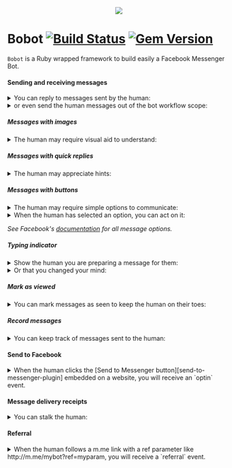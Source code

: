 <p align="center">
   <img src="https://raw.githubusercontent.com/navidemad/bobot/master/assets/images/bobot-logo.png"/>
</p>

# Bobot [![Build Status](https://travis-ci.org/navidemad/bobot.svg?branch=master)](https://travis-ci.org/navidemad/bobot) [![Gem Version](https://img.shields.io/gem/v/bobot.svg?style=flat)](https://rubygems.org/gems/bobot)
`Bobot` is a Ruby wrapped framework to build easily a Facebook Messenger Bot.

#### Sending and receiving messages

<details>
  <summary>You can reply to messages sent by the human:</summary>
  <p>

  ```ruby

  Bobot::Commander.on :message do |message|
    message.reply_with_text(text: 'Hello, human!')
  end
  ```

  </p>
</details>

<details>
  <summary>or even send the human messages out of the bot workflow scope:</summary>
  <p>

  ```ruby
  Bobot::Commander.deliver({
    recipient: {
      id: '45123'
    },
    message: {
      text: 'Human?'
    }
  }, access_token: "PAGE_ACCESS_TOKEN_HERE")
  ```

  </p>
</details>

##### Messages with images

<details>
  <summary>The human may require visual aid to understand:</summary>
  <p>

  ```ruby
  message.reply_with_image(image_url: 'http://sky.net/visual-aids-for-stupid-organisms/pig.jpg')
  ```

  </p>
</details>

##### Messages with quick replies

<details>
  <summary>The human may appreciate hints:</summary>
  <p>

  ```ruby
  message.reply_with_quick_replies(
    text: 'Human, who is your favorite bot?',
    quick_replies: [
      {
        content_type: 'text',
        title: 'You are!',
        payload: 'HARMLESS'
      }
    ]
  )
  ```

  </p>
</details>

##### Messages with buttons

<details>
  <summary>The human may require simple options to communicate:</summary>
  <p>

  ```ruby
  message.reply_with_buttons(
    payload: {
      template_type: 'button',
      text: 'Human, do you like me?',
      buttons: [
        { type: 'postback', title: 'Yes', payload: 'HARMLESS' },
        { type: 'postback', title: 'No', payload: 'WHAT_IS_A_CHATBOT' }
      ]
    }
  )
  ```

  </p>
</details>

<details>
  <summary>When the human has selected an option, you can act on it:</summary>
  <p>

  ```ruby
  Bobot::Commander.on :postback do |postback|
    if postback.payload == 'WHAT_IS_A_CHATBOT'
      puts "Human #{postback.recipient} marked for extermination"
    end
  end
  ```

  </p>
</details>

*See Facebook's [documentation][message-documentation] for all message options.*

##### Typing indicator

<details>
  <summary>Show the human you are preparing a message for them:</summary>
  <p>

  ```ruby
  Bobot::Commander.on :message do |message|
    message.show_typing(state: true)

    # Do something expensive

    message.reply_with_text(text: 'Hello, human!')
  end
  ```

  </p>
</details>

<details>
  <summary>Or that you changed your mind:</summary>
  <p>

  ```ruby
  Bobot::Commander.on :message do |message|
    message.show_typing(state: true)

    if # something
      message.reply_with_text(text: 'Hello, human!')
    else
      message.show_typing(state: off)
    end
  end
  ```

  </p>
</details>

##### Mark as viewed

<details>
  <summary>You can mark messages as seen to keep the human on their toes:</summary>
  <p>

  ```ruby
  Bobot::Commander.on :message do |message|
    message.mark_as_seen
  end
  ```

  </p>
</details>

##### Record messages

<details>
  <summary>You can keep track of messages sent to the human:</summary>
  <p>

  ```ruby
  Bobot::Commander.on :message_echo do |message_echo|
    message_echo.id          # => 'mid.1457764197618:41d102a3e1ae206a38'
    message_echo.sender      # => { 'id' => '1008372609250235' }
    message_echo.seq         # => 73
    message_echo.sent_at     # => 2016-04-22 21:30:36 +0200
    message_echo.text        # => 'Hello, bot!'
    message_echo.attachments # => [ { 'type' => 'image', 'payload' => { 'url' => 'https://www.example.com/1.jpg' } } ]

    # Log or store in your storage method of choice (skynet, obviously)
  end
  ```

  </p>
</details>

#### Send to Facebook

<details>
  <summary>When the human clicks the [Send to Messenger button][send-to-messenger-plugin] embedded on a website, you will receive an `optin` event.</summary>
  <p>

  ```ruby
  Bobot::Commander.on :optin do |optin|
    optin.sender    # => { 'id' => '1008372609250235' }
    optin.recipient # => { 'id' => '2015573629214912' }
    optin.sent_at   # => 2016-04-22 21:30:36 +0200
    optin.ref       # => 'CONTACT_SKYNET'

    optin.reply_with_text(text: 'Ah, human!')
  end
  ```

  </p>
</details>

#### Message delivery receipts

<details>
  <summary>You can stalk the human:</summary>
  <p>

  ```ruby
  Bobot::Commander.on :delivery do |delivery|
    delivery.ids       # => 'mid.1457764197618:41d102a3e1ae206a38'
    delivery.sender    # => { 'id' => '1008372609250235' }
    delivery.recipient # => { 'id' => '2015573629214912' }
    delivery.at        # => 2016-04-22 21:30:36 +0200
    delivery.seq       # => 37

    puts "Human was online at #{delivery.at}"
  end
  ```

  </p>
</details>

#### Referral

<details>
  <summary>When the human follows a m.me link with a ref parameter like http://m.me/mybot?ref=myparam, you will receive a `referral` event.</summary>
  <p>

  ```ruby
  Bobot::Commander.on :referral do |referral|
    referral.sender    # => { 'id' => '1008372609250235' }
    referral.recipient # => { 'id' => '2015573629214912' }
    referral.sent_at   # => 2016-04-22 21:30:36 +0200
    referral.ref       # => 'MYPARAM'
  end
  ```

  </p>
</details>

[message-documentation]: https://developers.facebook.com/docs/messenger-platform/send-api-reference#request
[send-to-messenger-plugin]: https://developers.facebook.com/docs/messenger-platform/plugin-reference
